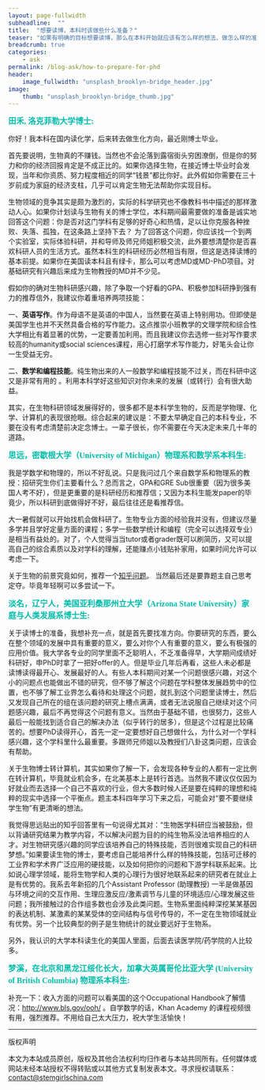 ```yaml
---
layout: page-fullwidth
subheadline:  ""
title:  "想要读博，本科时该做些什么准备？"
teaser: "如果有明确的目标想要读博，那么在本科开始就应该有怎么样的想法、做怎么样的准备？"
breadcrumb: true
categories:
    - ask
permalink: /blog-ask/how-to-prepare-for-phd
header:
    image_fullwidth: "unsplash_brooklyn-bridge_header.jpg"
image:
    thumb: "unsplash_brooklyn-bridge_thumb.jpg"
---
```


<p style="line-height: normal; font-size: 16px; font-family: 微软雅黑; color: rgb(0, 187, 170); box-sizing: border-box; padding: 0px; margin: 10px 0px; text-align: left;"><strong>田禾, 洛克菲勒大学博士:</strong></p>



你好！我本科在国内读化学，后来转去做生化方向，最近刚博士毕业。

首先要说明，生物真的不赚钱。当然也不会沦落到露宿街头穷困潦倒，但是你的努力和你的经济回报肯定是不成正比的。如果你选择生物，在接近博士毕业时会发现，当年和你资质、努力程度相近的同学“钱景”都比你好。此外假如你需要在三十岁前成为家庭的经济支柱，几乎可以肯定生物无法帮助你实现目标。

生物领域的竞争其实是颇为激烈的，实际的科学研究也不像教科书中描述的那样激动人心。如果你计划读与生物有关的博士学位，本科期间最需要做的准备是诚实地回答这个问题：你是否对这门学科有足够的好奇心和热情，足以让你克服各种挫败、失落、孤独，在这条路上坚持下去？ 为了回答这个问题，你应该找一个到两个实验室，实际体验科研，并和导师及师兄师姐积极交流，此外要想清楚你是否喜欢科研人员的生活方式。虽然本科生的科研经历必然相当有限，但这是选择读博的基本前提。如果你在美国读本科且有绿卡，那么可以考虑MD或MD-PhD项目。对基础研究有兴趣后来成为生物教授的MD并不少见。

假如你的确对生物科研感兴趣，除了争取一个好看的GPA、积极参加科研挣到强有力的推荐信外，我建议你着重培养两项技能：

一、**英语写作**。作为母语不是英语的中国人，当然要在英语上特别用功。但即使是美国学生也并不天然具备合格的写作能力。这点推崇小班教学的文理学院和综合性大学相比有着显著的优势，一定要善加利用。而且我建议你去选修一些对写作要求较高的humanity或social sciences课程，用心打磨学术写作能力，好笔头会让你一生受益无穷。

二、**数学和编程技能**。纯生物出来的人一般数学和编程技能不过关，而在科研中这又是非常有用的 。利用本科学好这些知识对你未来的发展（或转行）会有很大助益。

其实，在生物科研领域发展得好的，很多都不是本科学生物的，反而是学物理、化学、计算机的表现很抢眼。综合起来的建议是：不要太早确定自己的本科专业，不要在没有考虑清楚前决定念博士。一辈子很长，你不需要在今天决定未来几十年的道路。

<p style="line-height: normal; font-size: 16px; font-family: 微软雅黑; color: rgb(0, 187, 170); box-sizing: border-box; padding: 0px; margin: 10px 0px; text-align: left;"><strong>思远，密歇根大学（University of Michigan）物理系和数学系本科生:</strong></p>



我是学数学和物理的，所以不好乱说。只是我问过几个来自数学系和物理系的教授：招研究生你们主要看什么？总而言之，GPA和GRE Sub很重要（因为很多美国人考不好），但是更重要的是科研经历和推荐信；又因为本科生能发paper的毕竟少，所以科研到底做得好不好，最后往往还是看推荐信。

大一暑假就可以开始找机会做科研了。生物专业方面的经验我并没有，但建议尽量多学并且学好定量方面的课程；多学一些数学统计和编程（完全可以选择双专业）是相当有益处的。对了，个人觉得当当tutor或者grader既可以刷简历，又可以提高自己的综合素质以及对学科的理解，还能赚点小钱贴补家用，如果时间允许可以考虑一下。

关于生物的前景究竟如何，推荐一个[知乎问题](http://www.zhihu.com/question/28347460/answer/41411431)。 当然最后还是要靠题主自己思考定夺。毕竟年轻啊可以多尝试一下。

<p style="line-height: normal; font-size: 16px; font-family: 微软雅黑; color: rgb(0, 187, 170); box-sizing: border-box; padding: 0px; margin: 10px 0px; text-align: left;"><strong>淡名，辽宁人，美国亚利桑那州立大学（Arizona State University）家庭与人类发展系博士生:</strong></p>



关于读博士的准备，我想补充一点，就是首先要找准方向。你要研究的东西，要么在整个领域的发展中具有重要的意义，要么对你个人有重要的意义，要么有极强的应用价值。我大学各专业的同学里面不乏聪明人，不乏准备得早，大学期间成绩好科研好，申PhD时拿了一把好offer的人。但是毕业几年后再看，这些人未必都是读博读得最开心、发展最好的人。有些人本科期间对某一个问题很感兴趣，对这个小的问题点也能做出不错的研究，但不够了解这个问题在学科整体发展趋势中的位置，也不够了解工业界怎么看待和处理这个问题，就扎到这个问题里读博士，然后又发现自己所在的组在该问题的研究上槽点满满，或者无法说服自己继续对这个问题感兴趣，最后不再觉得这个问题有意义。当然由于基础不错，也很努力，这些人最后一般能找到适合自己的解决办法（似乎转行的居多），但是这个过程是比较痛苦的。想要PhD读得开心，首先一定一定要想好自己想做什么，为什么对一个学科感兴趣，这个学科里什么最重要。多跟师兄师姐以及教授们八卦这类问题，应该会有帮助。

关于生物博士转计算机，其实如果你了解一下，会发现各种专业的人都有一定比例在转计算机，毕竟就业机会多，在北美基本上是转行首选。当然我不建议仅仅因为好就业而去选择一个自己不喜欢的行业，但大多数时候人还是要在纯粹的理想和纯粹的现实中选择一个平衡点。题主本科四年学习下来之后，可能会对“要不要继续学生物”有更清晰的想法。

我觉得思远贴出的知乎回答里有一句说得尤其对：“生物医学科研应当被鼓励，但以背诵研究结果为教学内容，不以解决问题为目的的纯生物系没法培养相应的人才。对生物研究感兴趣的同学应该培养自己的特殊技能，否则很难实现自己的科研梦想。”如果要读生物的博士，要考虑自己能培养什么样的特殊技能，包括可迁移的工业界和学术界广泛应用的硬技能，以及如何把你的问题和下游学科联系起来。比如说心理学领域，能将生物学和人类的心理行为很好地联系起来的研究者在就业上是有优势的。我系去年新招的几个Assistant Professor (助理教授) 一半是做基因与环境之间的交互作用、生理应激反应/激素调节与儿童的环境适应/心理发展这些问题；我所接触过的合作组多数也会涉及此类问题。生物系里面纯粹深挖某某基因的表达机制、某激素的某某受体的空间结构与信号传导的，不一定在生物领域就业有优势。另一个比较典型的例子是生物统计的就业要远好于生物系。

另外，我认识的大学本科读生化的美国人里面，后面去读医学院/药学院的人比较多。

<p style="line-height: normal; font-size: 16px; font-family: 微软雅黑; color: rgb(0, 187, 170); box-sizing: border-box; padding: 0px; margin: 10px 0px; text-align: left;"><strong>梦溪，在北京和黑龙江绥化长大，加拿大英属哥伦比亚大学 (University of British Columbia) 物理系本科生:</strong></p>



补充一下：收入方面的问题可以看美国的这个Occupational Handbook了解情况：http://www.bls.gov/ooh/ 。自学数学的话，Khan Academy 的课程视频很有用，强烈推荐。不用给自己太大压力，祝大学生活愉快！


- - -

版权声明

本文为本站成员原创，版权及其他合法权利均归作者与本站共同所有。任何媒体或网站未经本站授权不得转贴或以其他方式复制发表本文。寻求授权请联系： contact@stemgirlschina.com



